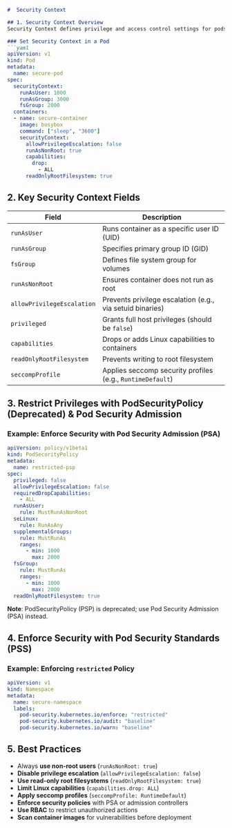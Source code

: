 ```markdown
#  Security Context

## 1. Security Context Overview
Security Context defines privilege and access control settings for pods or containers in Kubernetes.

### Set Security Context in a Pod
```yaml
apiVersion: v1
kind: Pod
metadata:
  name: secure-pod
spec:
  securityContext:
    runAsUser: 1000
    runAsGroup: 3000
    fsGroup: 2000
  containers:
  - name: secure-container
    image: busybox
    command: ["sleep", "3600"]
    securityContext:
      allowPrivilegeEscalation: false
      runAsNonRoot: true
      capabilities:
        drop:
          - ALL
      readOnlyRootFilesystem: true
```

## 2. Key Security Context Fields

| Field | Description |
|-------|-------------|
| `runAsUser` | Runs container as a specific user ID (UID) |
| `runAsGroup` | Specifies primary group ID (GID) |
| `fsGroup` | Defines file system group for volumes |
| `runAsNonRoot` | Ensures container does not run as root |
| `allowPrivilegeEscalation` | Prevents privilege escalation (e.g., via setuid binaries) |
| `privileged` | Grants full host privileges (should be `false`) |
| `capabilities` | Drops or adds Linux capabilities to containers |
| `readOnlyRootFilesystem` | Prevents writing to root filesystem |
| `seccompProfile` | Applies seccomp security profiles (e.g., `RuntimeDefault`) |

## 3. Restrict Privileges with PodSecurityPolicy (Deprecated) & Pod Security Admission

### Example: Enforce Security with Pod Security Admission (PSA)
```yaml
apiVersion: policy/v1beta1
kind: PodSecurityPolicy
metadata:
  name: restricted-psp
spec:
  privileged: false
  allowPrivilegeEscalation: false
  requiredDropCapabilities:
    - ALL
  runAsUser:
    rule: MustRunAsNonRoot
  seLinux:
    rule: RunAsAny
  supplementalGroups:
    rule: MustRunAs
    ranges:
      - min: 1000
        max: 2000
  fsGroup:
    rule: MustRunAs
    ranges:
      - min: 1000
        max: 2000
  readOnlyRootFilesystem: true
```

**Note**: PodSecurityPolicy (PSP) is deprecated; use Pod Security Admission (PSA) instead.

## 4. Enforce Security with Pod Security Standards (PSS)

### Example: Enforcing `restricted` Policy
```yaml
apiVersion: v1
kind: Namespace
metadata:
  name: secure-namespace
  labels:
    pod-security.kubernetes.io/enforce: "restricted"
    pod-security.kubernetes.io/audit: "baseline"
    pod-security.kubernetes.io/warn: "baseline"
```

## 5. Best Practices
- Always **use non-root users** (`runAsNonRoot: true`)
- **Disable privilege escalation** (`allowPrivilegeEscalation: false`)
- **Use read-only root filesystems** (`readOnlyRootFilesystem: true`)
- **Limit Linux capabilities** (`capabilities.drop: ALL`)
- **Apply seccomp profiles** (`seccompProfile: RuntimeDefault`)
- **Enforce security policies** with PSA or admission controllers
- **Use RBAC** to restrict unauthorized actions
- **Scan container images** for vulnerabilities before deployment
```

